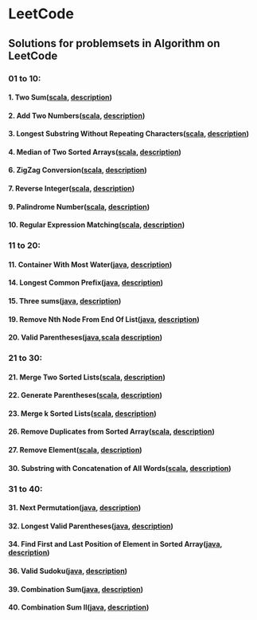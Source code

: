 # LeetCode

## Solutions for problemsets in Algorithm on LeetCode

### 01 to 10:

#### 1. Two Sum([scala](01_10_scala/TwoSum.scala), [description](https://leetcode.com/problems/two-sum/description/))
#### 2. Add Two Numbers([scala](01_10_scala/AddTwoNumbers.scala), [description](https://leetcode.com/problems/add-two-numbers/description/))
#### 3. Longest Substring Without Repeating Characters([scala](01_10_scala/LongestSubstring.scala), [description](https://leetcode.com/problems/longest-substring-without-repeating-characters/description/))
#### 4. Median of Two Sorted Arrays([scala](01_10_scala/MedianTwoArrays.scala), [description](https://leetcode.com/problems/median-of-two-sorted-arrays/description/))
#### 6. ZigZag Conversion([scala](01_10_scala/ZigZagConversion.scala), [description](https://leetcode.com/problems/zigzag-conversion/description/))
#### 7. Reverse Integer([scala](01_10_scala/ReverseInteger.scala), [description](https://leetcode.com/problems/reverse-integer/description/))
#### 9. Palindrome Number([scala](01_10_scala/PalindromeNumber.scala), [description](https://leetcode.com/problems/palindrome-number/description/))
#### 10. Regular Expression Matching([scala](01_10_scala/RegularExpressionMatching.scala), [description](https://leetcode.com/problems/regular-expression-matching/description/))

### 11 to 20:

#### 11. Container With Most Water([java](11_20_java/ContainerWithMostWater.java), [description](https://leetcode.com/problems/container-with-most-water/description/))
#### 14. Longest Common Prefix([java](11_20_java/LongestCommonPrefix.java), [description](https://leetcode.com/problems/longest-common-prefix/description/))
#### 15. Three sums([java](11_20_java/ThreeSum.java), [description](https://leetcode.com/problems/3sum/description/))
#### 19. Remove Nth Node From End Of List([java](11_20_java/RemoveNthNodeFromEndofList.java), [description](https://leetcode.com/problems/remove-nth-node-from-end-of-list/description/))
#### 20. Valid Parentheses([java](11_20_java/ValidParentheses.java),[scala](20_30_scala/ValidParenthesesScala.scala) [description](https://leetcode.com/problems/valid-parentheses/description/))

### 21 to 30:

#### 21. Merge Two Sorted Lists([scala](20_30_scala/MergeTwoSortedLists.scala), [description](https://leetcode.com/problems/merge-two-sorted-lists/description/))
#### 22. Generate Parentheses([scala](20_30_scala/GenerateParentheses.scala), [description](https://leetcode.com/problems/generate-parentheses/description/))
#### 23. Merge k Sorted Lists([scala](20_30_scala/MergekSortedLists.scala), [description](https://leetcode.com/problems/merge-k-sorted-lists/description/))
#### 26. Remove Duplicates from Sorted Array([scala](20_30_scala/RemoveDuplicatesFromSortedArray.scala), [description](https://leetcode.com/problems/remove-duplicates-from-sorted-array/description/))
#### 27. Remove Element([scala](20_30_scala/RemoveElement.scala), [description](https://leetcode.com/problems/remove-element/description/))
#### 30. Substring with Concatenation of All Words([scala](20_30_scala/SubstringWithConcatenationOfAllWords.scala), [description](https://leetcode.com/problems/substring-with-concatenation-of-all-words/description/))

### 31 to 40:

#### 31. Next Permutation([java](31_40_java/NextPremutation.java), [description](https://leetcode.com/problems/next-permutation/description/))
#### 32. Longest Valid Parentheses([java](31_40_java/LongestValidParentheses.java), [description](https://leetcode.com/problems/longest-valid-parentheses/description/))
#### 34. Find First and Last Position of Element in Sorted Array([java](31_40_java/SearchRange.java), [description](https://leetcode.com/problems/find-first-and-last-position-of-element-in-sorted-array/))
#### 36. Valid Sudoku([java](31_40_java/ValidSudoku.java), [description](https://leetcode.com/problems/valid-sudoku/description/))
#### 39. Combination Sum([java](31_40_java/CombinationSum.java), [description](https://leetcode.com/problems/combination-sum/description/))
#### 40. Combination Sum II([java](31_40_java/CombinationSum.java), [description](https://leetcode.com/problems/combination-sum-ii/description/))
